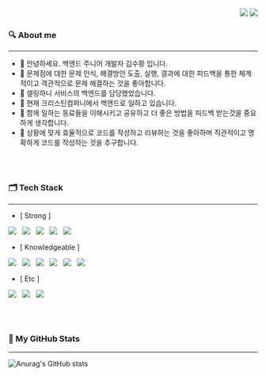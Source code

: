 <h3 align="right">
    <a href="mailto:thinkcrash@gmail.com" target="_blank"><img src="https://img.shields.io/badge/Gmail-EA4335?style=flat-square&logo=Gmail&logoColor=white"/></a>
  <a href="https://kim-link.github.io/" target="_blank"><img src="https://img.shields.io/badge/GitHubBlog-0190ec?style=flat-square&logo=GitHub&logoColor=white"/></a>
</h3>

<h3 align="left"><b>🔍  About me</b></h3>

---

- 👋 안녕하세요. 백엔드 주니어 개발자 김수황 입니다.
- 🔭 문제점에 대한 문제 인식, 해결방안 도출, 실행, 결과에 대한 피드백을 통한 체계적이고 객관적으로 문제 해결하는 것을 좋아합니다.
- 🐝 셀링하니 서비스의 백엔드를 담당했었습니다.
- 🌱 현재 크리스틴컴퍼니에서 백엔드로 일하고 있습니다.
- 👯 함께 일하는 동료들을 이해시키고 공유하고 더 좋은 방법을 피드백 받는것을 중요하게 생각합니다.
- 🤔 상황에 맞게 효율적으로 코드를 작성하고 리뷰하는 것을 좋아하며 직관적이고 명확하게 코드를 작성하는 것을 추구합니다.

</br>
</br>

<h3><b>🗂  Tech Stack</b></h3>

---

- [ Strong ]
<p align="left">
<img src="https://img.shields.io/badge/JavaScript-F7DF1E?style=flat-square&logo=JavaScript&logoColor=white"/></a> &nbsp
<img src="https://img.shields.io/badge/Node.js-339933?style=flat-square&logo=Node.js&logoColor=white"/></a> &nbsp
<img src="https://img.shields.io/badge/Express-000000?style=flat-square&logo=Express&logoColor=white"/></a> &nbsp
<img src="https://img.shields.io/badge/MySQL-4479A1?style=flat-square&logo=MySQL&logoColor=white"/></a> &nbsp 
<img src="https://img.shields.io/badge/Sequelize-2B037A?style=flat-square&logo=Sequelize&logoColor=white"/></a> &nbsp
</p>

<!-- </br> -->

- [ Knowledgeable ]
<p align="left">
<img src="https://img.shields.io/badge/-TypeScript-%233178C6?style=flat-square&amp;logoColor=white&amp;logo=TypeScript"/></a> &nbsp
<img src="https://img.shields.io/badge/Amazon AWS-232F3E?style=flat-square&logo=Amazon%20AWS&logoColor=white"/></a> &nbsp
<img src="https://img.shields.io/badge/PM2-232F3E?style=flat-square&logo=PM2&logoColor=white"/></a> &nbsp
<img src="https://img.shields.io/badge/React-61DAFB?style=flat-square&logo=React&logoColor=white"/></a> &nbsp
<img src="https://img.shields.io/badge/HTML5-E34F26?style=flat-square&logo=HTML5&logoColor=white"/></a> &nbsp
<img src="https://img.shields.io/badge/CSS3-1572B6?style=flat-square&logo=CSS3&logoColor=white"/></a> &nbsp
</p>

<!-- </br> -->

- [ Etc ]
<p align="left">
<img src="https://img.shields.io/badge/GitHub-181717?style=flat-square&logo=GitHub&logoColor=white"/></a> &nbsp
<img src="https://img.shields.io/badge/Notion-000000?style=flat-square&logo=Notion&logoColor=white"/></a> &nbsp
<img src="https://img.shields.io/badge/Slack-4A154B?style=flat-square&logo=Slack&logoColor=white"/></a> &nbsp
</p>

</br>
</br>

<h3><b>🌻  My GitHub Stats </b></h3>

---

![Anurag's GitHub stats](https://github-readme-stats.vercel.app/api?username=Kim-Link&show_icons=true&theme=city_lights)
